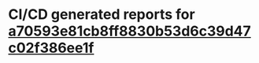 # CI/CD generated reports for [a70593e81cb8ff8830b53d6c39d47c02f386ee1f](https://github.com/hydephp/develop/commit/a70593e81cb8ff8830b53d6c39d47c02f386ee1f)
